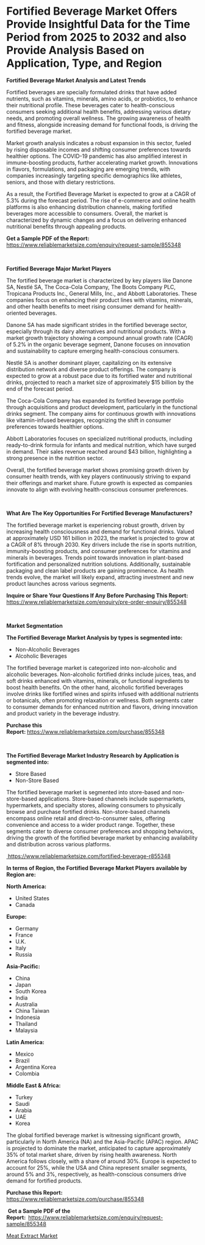 <p><h1>Fortified Beverage Market Offers Provide Insightful Data for the Time Period from 2025 to 2032 and also Provide Analysis Based on Application, Type, and Region</h1></p><p><strong>Fortified Beverage Market Analysis and Latest Trends</strong></p>
<p><p>Fortified beverages are specially formulated drinks that have added nutrients, such as vitamins, minerals, amino acids, or probiotics, to enhance their nutritional profile. These beverages cater to health-conscious consumers seeking additional health benefits, addressing various dietary needs, and promoting overall wellness. The growing awareness of health and fitness, alongside increasing demand for functional foods, is driving the fortified beverage market.</p><p>Market growth analysis indicates a robust expansion in this sector, fueled by rising disposable incomes and shifting consumer preferences towards healthier options. The COVID-19 pandemic has also amplified interest in immune-boosting products, further accelerating market growth. Innovations in flavors, formulations, and packaging are emerging trends, with companies increasingly targeting specific demographics like athletes, seniors, and those with dietary restrictions.</p><p>As a result, the Fortified Beverage Market is expected to grow at a CAGR of 5.3% during the forecast period. The rise of e-commerce and online health platforms is also enhancing distribution channels, making fortified beverages more accessible to consumers. Overall, the market is characterized by dynamic changes and a focus on delivering enhanced nutritional benefits through appealing products.</p></p>
<p><strong>Get a Sample PDF of the Report:&nbsp;</strong> <a href="https://www.reliablemarketsize.com/enquiry/request-sample/855348?utm_campaign=2015&utm_medium=2&utm_source=Github&utm_content=ia&utm_term=14022025&utm_id=fortified-beverage">https://www.reliablemarketsize.com/enquiry/request-sample/855348</a></p>
<p>&nbsp;</p>
<p><strong>Fortified Beverage Major Market Players</strong></p>
<p><p>The fortified beverage market is characterized by key players like Danone SA, Nestlé SA, The Coca-Cola Company, The Boots Company PLC, Tropicana Products Inc., General Mills, Inc., and Abbott Laboratories. These companies focus on enhancing their product lines with vitamins, minerals, and other health benefits to meet rising consumer demand for health-oriented beverages.</p><p>Danone SA has made significant strides in the fortified beverage sector, especially through its dairy alternatives and nutritional products. With a market growth trajectory showing a compound annual growth rate (CAGR) of 5.2% in the organic beverage segment, Danone focuses on innovation and sustainability to capture emerging health-conscious consumers.</p><p>Nestlé SA is another dominant player, capitalizing on its extensive distribution network and diverse product offerings. The company is expected to grow at a robust pace due to its fortified water and nutritional drinks, projected to reach a market size of approximately $15 billion by the end of the forecast period.</p><p>The Coca-Cola Company has expanded its fortified beverage portfolio through acquisitions and product development, particularly in the functional drinks segment. The company aims for continuous growth with innovations like vitamin-infused beverages, recognizing the shift in consumer preferences towards healthier options.</p><p>Abbott Laboratories focuses on specialized nutritional products, including ready-to-drink formula for infants and medical nutrition, which have surged in demand. Their sales revenue reached around $43 billion, highlighting a strong presence in the nutrition sector.</p><p>Overall, the fortified beverage market shows promising growth driven by consumer health trends, with key players continuously striving to expand their offerings and market share. Future growth is expected as companies innovate to align with evolving health-conscious consumer preferences.</p></p>
<p>&nbsp;</p>
<p><strong>What Are The Key Opportunities For Fortified Beverage Manufacturers?</strong></p>
<p><p>The fortified beverage market is experiencing robust growth, driven by increasing health consciousness and demand for functional drinks. Valued at approximately USD 161 billion in 2023, the market is projected to grow at a CAGR of 8% through 2030. Key drivers include the rise in sports nutrition, immunity-boosting products, and consumer preferences for vitamins and minerals in beverages. Trends point towards innovation in plant-based fortification and personalized nutrition solutions. Additionally, sustainable packaging and clean label products are gaining prominence. As health trends evolve, the market will likely expand, attracting investment and new product launches across various segments.</p></p>
<p><strong>Inquire or Share Your Questions If Any Before Purchasing This Report:</strong> <a href="https://www.reliablemarketsize.com/enquiry/pre-order-enquiry/855348?utm_campaign=2015&utm_medium=2&utm_source=Github&utm_content=ia&utm_term=14022025&utm_id=fortified-beverage">https://www.reliablemarketsize.com/enquiry/pre-order-enquiry/855348</a></p>
<p>&nbsp;</p>
<p><strong>Market Segmentation</strong></p>
<p><strong>The Fortified Beverage Market Analysis by types is segmented into:</strong></p>
<p><ul><li>Non-Alcoholic Beverages</li><li>Alcoholic Beverages</li></ul></p>
<p><p>The fortified beverage market is categorized into non-alcoholic and alcoholic beverages. Non-alcoholic fortified drinks include juices, teas, and soft drinks enhanced with vitamins, minerals, or functional ingredients to boost health benefits. On the other hand, alcoholic fortified beverages involve drinks like fortified wines and spirits infused with additional nutrients or botanicals, often promoting relaxation or wellness. Both segments cater to consumer demands for enhanced nutrition and flavors, driving innovation and product variety in the beverage industry.</p></p>
<p><strong>Purchase this Report:&nbsp;</strong><a href="https://www.reliablemarketsize.com/purchase/855348?utm_campaign=2015&utm_medium=2&utm_source=Github&utm_content=ia&utm_term=14022025&utm_id=fortified-beverage">https://www.reliablemarketsize.com/purchase/855348</a></p>
<p>&nbsp;</p>
<p><strong>The Fortified Beverage Market Industry Research by Application is segmented into:</strong></p>
<p><ul><li>Store Based</li><li>Non-Store Based</li></ul></p>
<p><p>The fortified beverage market is segmented into store-based and non-store-based applications. Store-based channels include supermarkets, hypermarkets, and specialty stores, allowing consumers to physically browse and purchase fortified drinks. Non-store-based channels encompass online retail and direct-to-consumer sales, offering convenience and access to a wider product range. Together, these segments cater to diverse consumer preferences and shopping behaviors, driving the growth of the fortified beverage market by enhancing availability and distribution across various platforms.</p></p>
<p><a href="https://www.reliablemarketsize.com/fortified-beverage-r855348?utm_campaign=2015&utm_medium=2&utm_source=Github&utm_content=ia&utm_term=14022025&utm_id=fortified-beverage">&nbsp;https://www.reliablemarketsize.com/fortified-beverage-r855348</a></p>
<p><strong>In terms of Region, the Fortified Beverage Market Players available by Region are:</strong></p>
<p>
    <p> <strong> North America: </strong>
        <ul>
            <li>United States</li>
            <li>Canada</li>
        </ul>
        </p> 
    <p> <strong> Europe: </strong>
        <ul>
            <li>Germany</li>
            <li>France</li>
            <li>U.K.</li>
            <li>Italy</li>
            <li>Russia</li>
        </ul>
        </p> 
    <p> <strong> Asia-Pacific: </strong>
        <ul>
            <li>China</li>
            <li>Japan</li>
            <li>South Korea</li>
            <li>India</li>
            <li>Australia</li>
            <li>China Taiwan</li>
            <li>Indonesia</li>
            <li>Thailand</li>
            <li>Malaysia</li>
        </ul>
        </p> 
    <p> <strong> Latin America: </strong>
        <ul>
            <li>Mexico</li>
            <li>Brazil</li>
            <li>Argentina Korea</li>
            <li>Colombia</li>
        </ul>
        </p> 
    <p> <strong> Middle East & Africa: </strong>
        <ul>
            <li>Turkey</li>
            <li>Saudi</li>
            <li>Arabia</li>
            <li>UAE</li>
            <li>Korea</li>
        </ul>
    </p>
    </p>
<p><p>The global fortified beverage market is witnessing significant growth, particularly in North America (NA) and the Asia-Pacific (APAC) region. APAC is projected to dominate the market, anticipated to capture approximately 35% of total market share, driven by rising health awareness. North America follows closely, with a share of around 30%. Europe is expected to account for 25%, while the USA and China represent smaller segments, around 5% and 3%, respectively, as health-conscious consumers drive demand for fortified products.</p></p>
<p><strong>Purchase this Report: </strong><a href="https://www.reliablemarketsize.com/purchase/855348?utm_campaign=2015&utm_medium=2&utm_source=Github&utm_content=ia&utm_term=14022025&utm_id=fortified-beverage">https://www.reliablemarketsize.com/purchase/855348</a></p>
<p>&nbsp;<strong>Get a Sample PDF of the Report:&nbsp;&nbsp;</strong><a href="https://www.reliablemarketsize.com/enquiry/request-sample/855348?utm_campaign=2015&utm_medium=2&utm_source=Github&utm_content=ia&utm_term=14022025&utm_id=fortified-beverage">https://www.reliablemarketsize.com/enquiry/request-sample/855348</a></p>
<p><strong></strong></p>
<p><p><a href="https://github.com/santosh758595/Market-Research-Report-List-7/blob/main/meat-extract-market.md?utm_campaign=2015&utm_medium=2&utm_source=Github&utm_content=ia&utm_term=14022025&utm_id=fortified-beverage">Meat Extract Market</a></p></p>